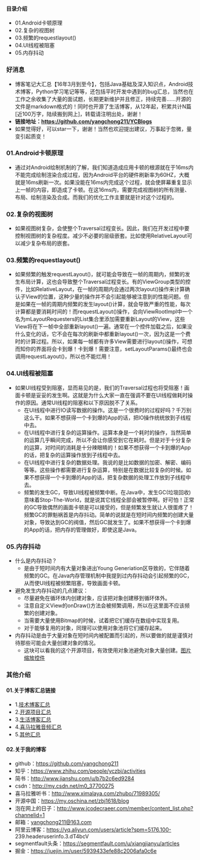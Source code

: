 #### 目录介绍
- 01.Android卡顿原理
- 02.复杂的视图树
- 03.频繁的requestlayout()
- 04.UI线程被阻塞
- 05.内存抖动



### 好消息
- 博客笔记大汇总【16年3月到至今】，包括Java基础及深入知识点，Android技术博客，Python学习笔记等等，还包括平时开发中遇到的bug汇总，当然也在工作之余收集了大量的面试题，长期更新维护并且修正，持续完善……开源的文件是markdown格式的！同时也开源了生活博客，从12年起，积累共计N篇[近100万字，陆续搬到网上]，转载请注明出处，谢谢！
- **链接地址：https://github.com/yangchong211/YCBlogs**
- 如果觉得好，可以star一下，谢谢！当然也欢迎提出建议，万事起于忽微，量变引起质变！




### 01.Android卡顿原理
- 通过对Android绘制机制的了解，我们知道造成应用卡顿的根源就在于16ms内不能完成绘制渲染合成过程，因为Android平台的硬件刷新率为60HZ，大概就是16ms刷新一次。如果没能在16ms内完成这个过程，就会使屏幕重复显示上一帧的内容，即造成了卡顿。在这16ms内，需要完成视图树的所有测量、布局、绘制渲染及合成。而我们的优化工作主要就是针对这个过程的。



### 02.复杂的视图树
- 如果视图树复杂，会使整个Traversal过程变长。因此，我们在开发过程中要控制视图树的复杂程度。减少不必要的层级嵌套。比如使用RelativeLayout可以减少复杂布局的嵌套。



### 03.频繁的requestlayout()
- 如果频繁的触发requestLayout()，就可能会导致在一帧的周期内，频繁的发生布局计算，这也会导致整个Traversal过程变长。有的ViewGroup类型的控件，比如RelativeLayout，在一帧的周期内会通过两次layout()操作来计算确认子View的位置，这种少量的操作并不会引起能够被注意到的性能问题。但是如果在一帧的周期内频繁的发生layout()计算，就会导致严重的性能，每次计算都是要消耗时间的！而requestLayout()操作，会向ViewRootImpl中一个名为mLayoutRequesters的List集合里添加需要重新Layout的View，这些View将在下一帧中全部重新layout()一遍。通常在一个控件加载之后，如果没什么变化的话，它不会在每次的刷新中都重新layout()一次，因为这是一个费时的计算过程。所以，如果每一帧都有许多View需要进行layout()操作，可想而知你的界面将会卡到爆！卡到爆！需要注意，setLayoutParams()最终也会调用requestLayout()，所以也不能烂用！



### 04.UI线程被阻塞
- 如果UI线程受到阻塞，显而易见的是，我们的Traversal过程也将受阻塞！画面卡顿是妥妥的发生啊。这就是为什么大家一直在强调不要在UI线程做耗时操作的原因。通常UI线程的阻塞和以下原因脱不了关系。
    - 在UI线程中进行IO读写数据的操作。这是一个很费时的过程好吗？千万别这么干。如果不想获得一个卡到爆的App的话，把IO操作统统放到子线程中去。
    - 在UI线程中进行复杂的运算操作。运算本身是一个耗时的操作，当然简单的运算几乎瞬间完成，所以不会让你感受到它在耗时。但是对于十分复杂的运算，对时间的消耗是十分辣眼睛的！如果不想获得一个卡到爆的App的话，把复杂的运算操作放到子线程中去。
    - 在UI线程中进行复杂的数据处理。我说的是比如数据的加密、解密、编码等等。这些操作都需要进行复杂运算，特别是在数据比较复杂的时候。如果不想获得一个卡到爆的App的话，把复杂数据的处理工作放到子线程中去。
    - 频繁的发生GC，导致UI线程被频繁中断。在Java中，发生GC(垃圾回收)意味着Stop-The-World，就是说其它线程全部会被暂停啊。好可怕！正常的GC导致偶然的画面卡顿是可以接受的，但是频繁发生就让人很蛋疼了！频繁GC的罪魁祸首是内存抖动。简单的说就是在短时间内频繁的创建大量对象，导致达到GC的阀值，然后GC就发生了。如果不想获得一个卡到爆的App的话，把内存的管理做好，即使这是Java。



### 05.内存抖动
- 什么是内存抖动？
    - 是由于短时间内有大量对象进出Young Generiation区导致的，它伴随着频繁的GC。在Java内存管理机制中我提到过内存抖动会引起频繁的GC，从而使UI线程被频繁阻塞，导致画面卡顿。
- 避免发生内存抖动的几点建议：
    - 尽量避免在循环体内创建对象，应该把对象创建移到循环体外。
    - 注意自定义View的onDraw()方法会被频繁调用，所以在这里面不应该频繁的创建对象。
    - 当需要大量使用Bitmap的时候，试着把它们缓存在数组中实现复用。
    - 对于能够复用的对象，同理可以使用对象池将它们缓存起来。
- 内存抖动是由于大量对象在短时间内被配置而引起的，所以要做的就是谨慎对待那些可能会大量创建对象的情况。
    - 这块可以看我的这个开源项目，有效使用对象池避免对象大量创建。[图片缩放控件](https://github.com/yangchong211/YCGallery)






### 其他介绍
#### 01.关于博客汇总链接
- 1.[技术博客汇总](https://www.jianshu.com/p/614cb839182c)
- 2.[开源项目汇总](https://blog.csdn.net/m0_37700275/article/details/80863574)
- 3.[生活博客汇总](https://blog.csdn.net/m0_37700275/article/details/79832978)
- 4.[喜马拉雅音频汇总](https://www.jianshu.com/p/f665de16d1eb)
- 5.[其他汇总](https://www.jianshu.com/p/53017c3fc75d)



#### 02.关于我的博客
- github：https://github.com/yangchong211
- 知乎：https://www.zhihu.com/people/yczbj/activities
- 简书：http://www.jianshu.com/u/b7b2c6ed9284
- csdn：http://my.csdn.net/m0_37700275
- 喜马拉雅听书：http://www.ximalaya.com/zhubo/71989305/
- 开源中国：https://my.oschina.net/zbj1618/blog
- 泡在网上的日子：http://www.jcodecraeer.com/member/content_list.php?channelid=1
- 邮箱：yangchong211@163.com
- 阿里云博客：https://yq.aliyun.com/users/article?spm=5176.100- 239.headeruserinfo.3.dT4bcV
- segmentfault头条：https://segmentfault.com/u/xiangjianyu/articles
- 掘金：https://juejin.im/user/5939433efe88c2006afa0c6e























